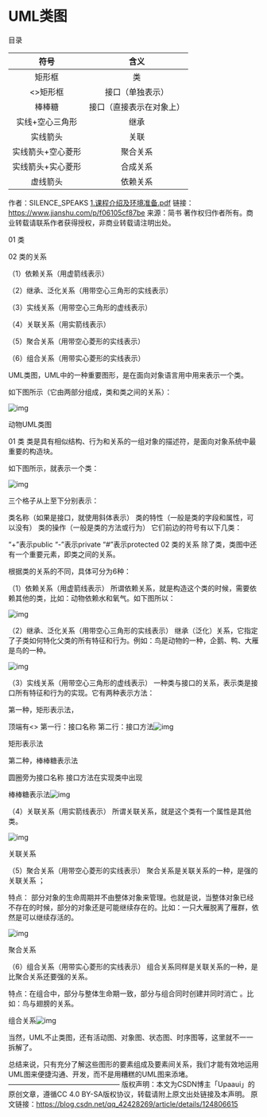 # UML类图

目录

|        符号         |           含义           |
| :-----------------: | :----------------------: |
|       矩形框        |            类            |
| <<interface>>矩形框 |     接口（单独表示）     |
|       棒棒糖        | 接口（直接表示在对象上） |
|   实线+空心三角形   |           继承           |
|      实线箭头       |           关联           |
|  实线箭头+空心菱形  |         聚合关系         |
|  实线箭头+实心菱形  |         合成关系         |
|      虚线箭头       |         依赖关系         |



作者：SILENCE_SPEAKS
 [1.课程介绍及环境准备.pdf](boot_pdf\1.课程介绍及环境准备.pdf) 链接：https://www.jianshu.com/p/f06105cf87be
来源：简书
著作权归作者所有。商业转载请联系作者获得授权，非商业转载请注明出处。

01 类

02 类的关系

（1）依赖关系（用虚箭线表示）

（2）继承、泛化关系（用带空心三角形的实线表示）

（3）实线关系（用带空心三角形的虚线表示）

（4）关联关系（用实箭线表示）

（5）聚合关系（用带空心菱形的实线表示）

（6）组合关系（用带实心菱形的实线表示）

UML类图，UML中的一种重要图形，是在面向对象语言用中用来表示一个类。

如下图所示（它由两部分组成，类和类之间的关系）：

![img](https://gitee.com/aiiw/images/raw/master/img/7de52a8dc7a6ee442a37fc9bb916ee13.png)

动物UML类图

01 类
类是具有相似结构、行为和关系的一组对象的描述符，是面向对象系统中最重要的构造块。

如下图所示，就表示一个类：

![img](https://gitee.com/aiiw/images/raw/master/img/32e29a7e51d3b84e276a51f252e75053.png)

三个格子从上至下分别表示：

类名称（如果是接口，就使用斜体表示）
类的特性（一般是类的字段和属性，可以没有）
类的操作（一般是类的方法或行为）
它们前边的符号有以下几类：

“+”表示public
“-”表示private
“#”表示protected
02 类的关系
除了类，类图中还有一个重要元素，即类之间的关系。

根据类的关系的不同，具体可分为6种：

（1）依赖关系（用虚箭线表示）
所谓依赖关系，就是构造这个类的时候，需要依赖其他的类，比如：动物依赖水和氧气。如下图所以：

![img](https://gitee.com/aiiw/images/raw/master/img/4a92a50100a1ef6ab58e641ee2204c99.png)

（2）继承、泛化关系（用带空心三角形的实线表示）
继承（泛化）关系，它指定了子类如何特化父类的所有特征和行为。例如：鸟是动物的一种，企鹅、鸭、大雁是鸟的一种。

![img](https://gitee.com/aiiw/images/raw/master/img/d863e421fe284cf7bd6a154a45b5f95b.png)

（3）实线关系（用带空心三角形的虚线表示）
一种类与接口的关系，表示类是接口所有特征和行为的实现。它有两种表示方法：

第一种，矩形表示法，

顶端有<<interface>>
第一行：接口名称
第二行：接口方法![img](https://gitee.com/aiiw/images/raw/master/img/b983bf768899f4be9dd3472e8736c9bb.png)


矩形表示法

第二种，棒棒糖表示法

圆圈旁为接口名称
接口方法在实现类中出现


棒棒糖表示法![img](https://gitee.com/aiiw/images/raw/master/img/5c973706c023efcfd8bea527d32558be.png)

（4）关联关系（用实箭线表示）
所谓关联关系，就是这个类有一个属性是其他类。

![img](https://gitee.com/aiiw/images/raw/master/img/541a7caca80b56f0dbcae1103d887e9e.png)

关联关系

（5）聚合关系（用带空心菱形的实线表示）
聚合关系是关联关系的一种，是强的关联关系 ；

特点： 部分对象的生命周期并不由整体对象来管理。也就是说，当整体对象已经不存在的时候，部分的对象还是可能继续存在的。比如：一只大雁脱离了雁群，依然是可以继续存活的。

![img](https://gitee.com/aiiw/images/raw/master/img/aa7cb9e6d4360c0b13fe67327b5d63b8.png)

聚合关系

（6）组合关系（用带实心菱形的实线表示）
组合关系同样是关联关系的一种，是比聚合关系还要强的关系。

特点：在组合中，部分与整体生命期一致，部分与组合同时创建并同时消亡 。比如：鸟与翅膀的关系。



组合关系![img](https://gitee.com/aiiw/images/raw/master/img/610897d7befc0fcbf81bc34b459d8773.png)

当然，UML不止类图，还有活动图、对象图、状态图、时序图等，这里就不一一拆解了。

总结来说，只有充分了解这些图形的要素组成及要素间关系，我们才能有效地运用UML图来便捷沟通、开发，而不是用糟糕的UML图来添堵。
————————————————
版权声明：本文为CSDN博主「Upaaui」的原创文章，遵循CC 4.0 BY-SA版权协议，转载请附上原文出处链接及本声明。
原文链接：https://blog.csdn.net/qq_42428269/article/details/124806615